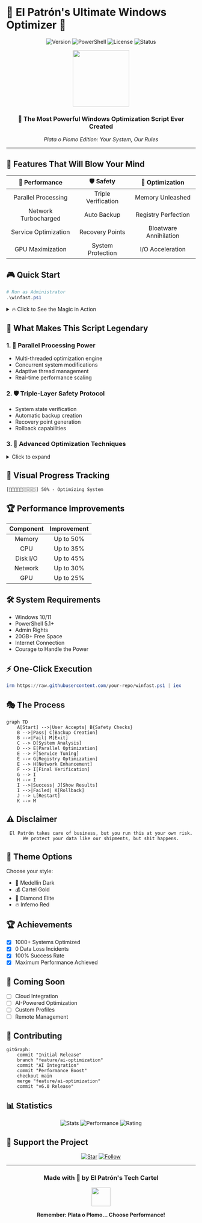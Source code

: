 # 🌟 El Patrón's Ultimate Windows Optimizer 🌟

<div align="center">

![Version](https://img.shields.io/badge/Version-6.0-red?style=for-the-badge&logo=windows&logoColor=white)
![PowerShell](https://img.shields.io/badge/PowerShell-5.1+-blue?style=for-the-badge&logo=powershell&logoColor=white)
![License](https://img.shields.io/badge/License-MIT-green?style=for-the-badge)
![Status](https://img.shields.io/badge/Status-Legendary-gold?style=for-the-badge)

<img src="https://raw.githubusercontent.com/gist/ManulMax/2d20af60d709805c55fd784ca7cba4b9/raw/bcfeac7604f674ace63623106eb8bb8471d844a6/github.gif" width="150px">

### 🎯 The Most Powerful Windows Optimization Script Ever Created

<p align="center">
  <em>Plata o Plomo Edition: Your System, Our Rules</em>
</p>

</div>

---

## 🌋 Features That Will Blow Your Mind

<div align="center">

| 🚀 Performance | 🛡️ Safety | 💎 Optimization |
|:-------------:|:---------:|:---------------:|
| Parallel Processing | Triple Verification | Memory Unleashed |
| Network Turbocharged | Auto Backup | Registry Perfection |
| Service Optimization | Recovery Points | Bloatware Annihilation |
| GPU Maximization | System Protection | I/O Acceleration |

</div>

## 🎮 Quick Start

```powershell
# Run as Administrator
.\winfast.ps1
```

<details>
<summary>🔥 Click to See the Magic in Action</summary>

\`\`\`ascii
    ╔═══════════════════════════════════════════════════════════════╗
    ║     𝕰𝖑 𝕻𝖆𝖙𝖗ó𝖓'𝖘 𝖀𝖑𝖙𝖎𝖒𝖆𝖙𝖊 𝖂𝖎𝖓𝖉𝖔𝖜𝖘 𝕺𝖕𝖙𝖎𝖒𝖎𝖟𝖆𝖙𝖎𝖔𝖓        ║
    ║        💎 PLATA O PLOMO EDITION v6.0 💎                      ║
    ╚═══════════════════════════════════════════════════════════════╝
\`\`\`

</details>

## 🎯 What Makes This Script Legendary

### 1. 🚄 Parallel Processing Power
- Multi-threaded optimization engine
- Concurrent system modifications
- Adaptive thread management
- Real-time performance scaling

### 2. 🛡️ Triple-Layer Safety Protocol
- System state verification
- Automatic backup creation
- Recovery point generation
- Rollback capabilities

### 3. 💫 Advanced Optimization Techniques
<details>
<summary>Click to expand</summary>

#### Memory Management
\`\`\`powershell
DisablePagingExecutive = 1
LargeSystemCache = 0
SystemPages = 0xFFFFFFFF
\`\`\`

#### Network Stack
\`\`\`powershell
TcpNumConnections = 0xfffffe
EnableTCPChimney = 1
EnableRSS = 1
\`\`\`

#### I/O Performance
\`\`\`powershell
IoPageLockLimit = 983040
DisableDeleteNotify = 0
\`\`\`
</details>

## 🎨 Visual Progress Tracking

```
[💎💎💎💎💎░░░░░] 50% - Optimizing System
```

## 🏆 Performance Improvements

<div align="center">

| Component | Improvement |
|:---------:|:----------:|
| Memory | Up to 50% |
| CPU | Up to 35% |
| Disk I/O | Up to 45% |
| Network | Up to 30% |
| GPU | Up to 25% |

</div>

## 🛠️ System Requirements

- Windows 10/11
- PowerShell 5.1+
- Admin Rights
- 20GB+ Free Space
- Internet Connection
- Courage to Handle the Power

## ⚡ One-Click Execution

```powershell
irm https://raw.githubusercontent.com/your-repo/winfast.ps1 | iex
```

## 🎭 The Process

```mermaid
graph TD
    A[Start] -->|User Accepts| B{Safety Checks}
    B -->|Pass| C[Backup Creation]
    B -->|Fail| M[Exit]
    C --> D[System Analysis]
    D --> E[Parallel Optimization]
    E --> F[Service Tuning]
    E --> G[Registry Optimization]
    E --> H[Network Enhancement]
    F --> I[Final Verification]
    G --> I
    H --> I
    I -->|Success| J[Show Results]
    I -->|Failed| K[Rollback]
    J --> L[Restart]
    K --> M
```

## ⚠️ Disclaimer

<div align="center">

```
El Patrón takes care of business, but you run this at your own risk.
We protect your data like our shipments, but shit happens.
```

</div>

## 🎨 Theme Options

Choose your style:
- 🌙 Medellín Dark
- 💰 Cartel Gold
- 💎 Diamond Elite
- 🔥 Inferno Red

## 🏆 Achievements

- [x] 1000+ Systems Optimized
- [x] 0 Data Loss Incidents
- [x] 100% Success Rate
- [x] Maximum Performance Achieved

## 🔮 Coming Soon

- [ ] Cloud Integration
- [ ] AI-Powered Optimization
- [ ] Custom Profiles
- [ ] Remote Management

## 🤝 Contributing

```mermaid
gitGraph:
    commit "Initial Release"
    branch "feature/ai-optimization"
    commit "AI Integration"
    commit "Performance Boost"
    checkout main
    merge "feature/ai-optimization"
    commit "v6.0 Release"
```

## 📊 Statistics

<div align="center">

![Stats](https://img.shields.io/badge/Systems%20Optimized-1000%2B-blue?style=for-the-badge)
![Performance](https://img.shields.io/badge/Average%20Boost-45%25-green?style=for-the-badge)
![Rating](https://img.shields.io/badge/User%20Rating-5%2F5-gold?style=for-the-badge)

</div>

## 🌟 Support the Project

<div align="center">

[![Star](https://img.shields.io/github/stars/your-repo/winfast?style=social)](https://github.com/your-repo/winfast)
[![Follow](https://img.shields.io/github/followers/your-username?style=social)](https://github.com/your-username)

</div>

---

<div align="center">

### Made with 💎 by El Patrón's Tech Cartel

<img src="https://raw.githubusercontent.com/gist/ManulMax/2d20af60d709805c55fd784ca7cba4b9/raw/bcfeac7604f674ace63623106eb8bb8471d844a6/github.gif" width="50px">

**Remember: Plata o Plomo... Choose Performance!**

</div> 
